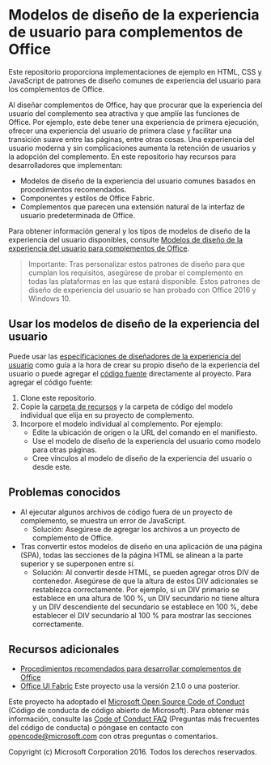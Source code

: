 # <a name="ux-design-patterns-for-office-add-ins"></a>Modelos de diseño de la experiencia de usuario para complementos de Office 

Este repositorio proporciona implementaciones de ejemplo en HTML, CSS y JavaScript de patrones de diseño comunes de experiencia del usuario para los complementos de Office.

Al diseñar complementos de Office, hay que procurar que la experiencia del usuario del complemento sea atractiva y que amplíe las funciones de Office. Por ejemplo, este debe tener una experiencia de primera ejecución, ofrecer una experiencia del usuario de primera clase y facilitar una transición suave entre las páginas, entre otras cosas. Una experiencia del usuario moderna y sin complicaciones aumenta la retención de usuarios y la adopción del complemento. En este repositorio hay recursos para desarrolladores que implementan:

* Modelos de diseño de la experiencia del usuario comunes basados en procedimientos recomendados.
* Componentes y estilos de Office Fabric.
* Complementos que parecen una extensión natural de la interfaz de usuario predeterminada de Office. 

Para obtener información general y los tipos de modelos de diseño de la experiencia del usuario disponibles, consulte [Modelos de diseño de la experiencia del usuario para complementos de Office](https://dev.office.com/docs/add-ins/design/ux-design-patterns).

> Importante: Tras personalizar estos patrones de diseño para que cumplan los requisitos, asegúrese de probar el complemento en todas las plataformas en las que estará disponible. Estos patrones de diseño de experiencia del usuario se han probado con Office 2016 y Windows 10.

## <a name="using-the-ux-design-patterns"></a>Usar los modelos de diseño de la experiencia del usuario

Puede usar las [especificaciones de diseñadores de la experiencia del usuario](https://github.com/OfficeDev/Office-Add-in-UX-Design-Patterns) como guía a la hora de crear su propio diseño de la experiencia del usuario o puede agregar el [código fuente](https://github.com/OfficeDev/Office-Add-in-UX-Design-Patterns-Code/tree/master/templates) directamente al proyecto. Para agregar el código fuente:

1. Clone este repositorio. 
2. Copie la [carpeta de recursos](https://github.com/OfficeDev/Office-Add-in-UX-Design-Pattern-Code/tree/master/assets) y la carpeta de código del modelo individual que elija en su proyecto de complemento.  
3. Incorpore el modelo individual al complemento. Por ejemplo:
    - Edite la ubicación de origen o la URL del comando en el manifiesto.
    - Use el modelo de diseño de la experiencia del usuario como modelo para otras páginas.
    - Cree vínculos al modelo de diseño de la experiencia del usuario o desde este.

## <a name="known-issues"></a>Problemas conocidos

* Al ejecutar algunos archivos de código fuera de un proyecto de complemento, se muestra un error de JavaScript. 
    * Solución: Asegúrese de agregar los archivos a un proyecto de complemento de Office. 
* Tras convertir estos modelos de diseño en una aplicación de una página (SPA), todas las secciones de la página HTML se alinean a la parte superior y se superponen entre sí. 
    * Solución: Al convertir desde HTML, se pueden agregar otros DIV de contenedor. Asegúrese de que la altura de estos DIV adicionales se restablezca correctamente. Por ejemplo, si un DIV primario se establece en una altura de 100 %, un DIV secundario no tiene altura y un DIV descendiente del secundario se establece en 100 %, debe establecer el DIV secundario al 100 % para mostrar las secciones correctamente.    
    
## <a name="additional-resources"></a>Recursos adicionales

* [Procedimientos recomendados para desarrollar complementos de Office](https://dev.office.com/docs/add-ins/overview/add-in-development-best-practices)
* [Office UI Fabric](http://dev.office.com/fabric/) Este proyecto usa la versión 2.1.0 o una posterior.

Este proyecto ha adoptado el [Microsoft Open Source Code of Conduct](https://opensource.microsoft.com/codeofconduct/) (Código de conducta de código abierto de Microsoft). Para obtener más información, consulte las [Code of Conduct FAQ](https://opensource.microsoft.com/codeofconduct/faq/) (Preguntas más frecuentes del código de conducta) o póngase en contacto con [opencode@microsoft.com](mailto:opencode@microsoft.com) con otras preguntas o comentarios.

Copyright (c) Microsoft Corporation 2016. Todos los derechos reservados.


